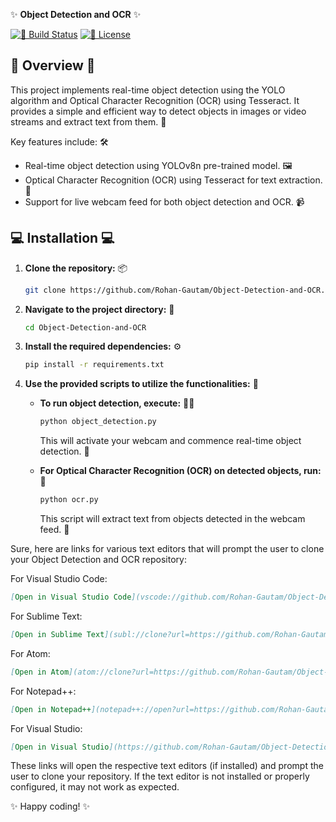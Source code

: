 ✨ **Object Detection and OCR** ✨

[![🚀 Build Status](https://img.shields.io/badge/build-passing-brightgreen)](https://github.com/Rohan-Gautam/Object-Detection-and-OCR/actions)
[![📄 License](https://img.shields.io/badge/license-MIT-blue)](https://github.com/Rohan-Gautam/Object-Detection-and-OCR/blob/main/LICENSE)

## 🌟 Overview 🌟

This project implements real-time object detection using the YOLO algorithm and Optical Character Recognition (OCR) using Tesseract. It provides a simple and efficient way to detect objects in images or video streams and extract text from them. 📸

Key features include: 🛠️

- Real-time object detection using YOLOv8n pre-trained model. 🖼️
- Optical Character Recognition (OCR) using Tesseract for text extraction. 📝
- Support for live webcam feed for both object detection and OCR. 📹

## 💻 Installation 💻

1. **Clone the repository:** 📦

   ```bash
   git clone https://github.com/Rohan-Gautam/Object-Detection-and-OCR.git
   ```

2. **Navigate to the project directory:** 🚶

   ```bash
   cd Object-Detection-and-OCR
   ```

3. **Install the required dependencies:** ⚙️

   ```bash
   pip install -r requirements.txt
   ```

4. **Use the provided scripts to utilize the functionalities:** 🧩

   - **To run object detection, execute:** 🕵️‍♂️

     ```bash
     python object_detection.py
     ```

     This will activate your webcam and commence real-time object detection. 🎥

   - **For Optical Character Recognition (OCR) on detected objects, run:** 📖

     ```bash
     python ocr.py
     ```

     This script will extract text from objects detected in the webcam feed. 📄


Sure, here are links for various text editors that will prompt the user to clone your Object Detection and OCR repository:

For Visual Studio Code:
```markdown
[Open in Visual Studio Code](vscode://github.com/Rohan-Gautam/Object-Detection-and-OCR)
```

For Sublime Text:
```markdown
[Open in Sublime Text](subl://clone?url=https://github.com/Rohan-Gautam/Object-Detection-and-OCR)
```

For Atom:
```markdown
[Open in Atom](atom://clone?url=https://github.com/Rohan-Gautam/Object-Detection-and-OCR)
```

For Notepad++:
```markdown
[Open in Notepad++](notepad++://open?url=https://github.com/Rohan-Gautam/Object-Detection-and-OCR)
```

For Visual Studio:
```markdown
[Open in Visual Studio](https://github.com/Rohan-Gautam/Object-Detection-and-OCR)
```

These links will open the respective text editors (if installed) and prompt the user to clone your repository. If the text editor is not installed or properly configured, it may not work as expected.


✨ Happy coding! ✨
